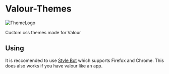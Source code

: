 # Valour-Themes
![ThemeLogo](https://user-images.githubusercontent.com/62479942/109587821-a34e5100-7aff-11eb-9e61-9f53fa5b66cd.png)

Custom css themes made for Valour

## Using

It is reccomended to use [Style Bot](https://stylebot.dev/) which supports Firefox and Chrome. This does also works if you have valour like an app.
